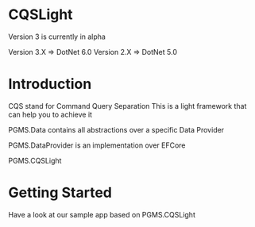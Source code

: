 # CQSLight

Version 3 is currently in alpha

Version 3.X => DotNet 6.0
Version 2.X => DotNet 5.0


# Introduction 
CQS stand for Command Query Separation
This is a light framework that can help you to achieve it

PGMS.Data contains all abstractions over a specific Data Provider

PGMS.DataProvider is an implementation over EFCore

PGMS.CQSLight 

# Getting Started
Have a look at our sample app based on PGMS.CQSLight
